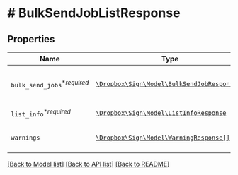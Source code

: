 # # BulkSendJobListResponse



## Properties

Name | Type | Description | Notes
------------ | ------------- | ------------- | -------------
| `bulk_send_jobs`<sup>*_required_</sup> | [```\Dropbox\Sign\Model\BulkSendJobResponse[]```](BulkSendJobResponse.md) | REPLACE_ME_WITH_DESCRIPTION_BEGIN Contains a list of BulkSendJobs that the API caller has access to. REPLACE_ME_WITH_DESCRIPTION_END |  |
| `list_info`<sup>*_required_</sup> | [```\Dropbox\Sign\Model\ListInfoResponse```](ListInfoResponse.md) | REPLACE_ME_WITH_DESCRIPTION_BEGIN  REPLACE_ME_WITH_DESCRIPTION_END |  |
| `warnings` | [```\Dropbox\Sign\Model\WarningResponse[]```](WarningResponse.md) | REPLACE_ME_WITH_DESCRIPTION_BEGIN A list of warnings. REPLACE_ME_WITH_DESCRIPTION_END |  |

[[Back to Model list]](../../README.md#models) [[Back to API list]](../../README.md#endpoints) [[Back to README]](../../README.md)
